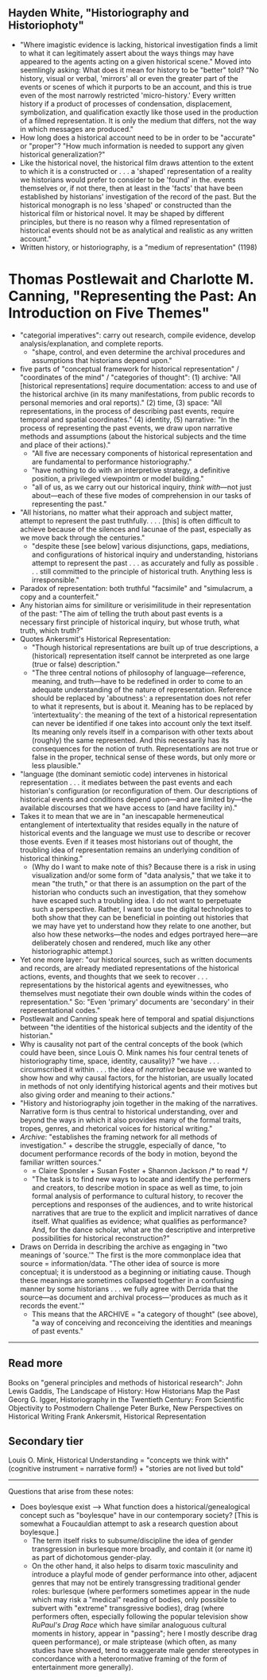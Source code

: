 ## Hayden White, "Historiography and Historiophoty"

- "Where imagistic evidence is lacking, historical investigation finds a limit to what it can legitimately assert about the ways things may have appeared to the agents acting on a given historical scene." Moved into seemlingly asking: What does it mean for history to be "better" told? "No history, visual or verbal, 'mirrors' all or even the greater part of the events or scenes of which it purports to be an account, and this is true even of the most narrowly restricted 'micro-history.' Every written history if a product of processes of condensation, displacement, symbolization, and qualification exactly like those used in the production of a filmed representation. It is only the medium that differs, not the way in which messages are produced."
- How long does a historical account need to be in order to be "accurate" or "proper"? "How much information is needed to support any given historical generalization?"
- Like the historical novel, the historical film draws attention to the extent to which it is a constructed or . . . a 'shaped' representation of a reality we historians would prefer to consider to be 'found' in the. events themselves or, if not there, then at least in the 'facts' that have been established by historians' investigation of the record of the past. But the historical monograph is no less 'shaped' or constructed than the historical film or historical novel. It may be shaped by different principles, but there is no reason why a filmed representation of historical events should not be as analytical and realistic as any written account."
- Written history, or historiography, is a "medium of representation" (1198)

# Thomas Postlewait and Charlotte M. Canning, "Representing the Past: An Introduction on Five Themes"

- "categorial imperatives": carry out research, compile evidence, develop analysis/explanation, and complete reports.
  - "shape, control, and even determine the archival procedures and assumptions that historians depend upon."
- five parts of "conceptual framework for historical representation" / "coordinates of the mind" / "categories of thought":
            (1) archive: "All \[historical representations] require documentation: access to and use of the historical archive (in its many manifestations, from public records to personal memories and oral reports)."
            (2) time,
            (3) space: "All representations, in the process of describing past events, require temporal and spatial coordinates."
            (4) identity,
            (5) narrative: "In the process of representing the past events, we draw upon narrative methods and assumptions (about the historical subjects and the time and place of their actions)."
  - "All five are necessary components of historical representation and are fundamental to performance historiography."
  - "have nothing to do with an interpretive strategy, a definitive position, a privileged viewpointm or model building."
  - "all of us, as we carry out our historical inquiry, _think with_—not just about—each of these five modes of comprehension in our tasks of representing the past."
- "All historians, no matter what their approach and subject matter, attempt to represent the past truthfully. . . . \[this] is often difficult to achieve because of the silences and lacunae of the past, especially as we move back through the centuries."
  - "despite these \[see below] various disjunctions, gaps, mediations, and configurations of historical inquiry and understanding, historians attempt to represent the past . . . as accurately and fully as possible . . . still committed to the principle of historical truth. Anything less is irresponsible."
- Paradox of representation: both truthful "facsimile" and "simulacrum, a copy and a counterfeit."
- Any historian aims for similiture or verisimilitude in their representation of the past: "The aim of telling the truth about past events is a necessary first principle of historical inquiry, but whose truth, what truth, which truth?"
- Quotes Ankersmit's Historical Representation:
  - "Though historical representations are built up of true descriptions, a (historical) representation itself cannot be interpreted as one large (true or false) description."
  - "The three central notions of philosophy of language—reference, meaning, and truth—have to be redefined in order to come to an adequate understanding of the nature of representation. Reference should be replaced by 'aboutness': a representation does not refer to what it represents, but is about it. Meaning has to be replaced by 'intertextuality': the meaning of the text of a historical representation can never be identified if one takes into account only the text itself. Its meaning only revels itself in a comparison with other texts about (roughly) the same represented. And this necessarily has its consequences for the notion of truth. Representations are not true or false in the proper, technical sense of these words, but only more or less plausible."
- "language (the dominant semiotic code) intervenes in historical representation . . . it mediates between the past events and each historian's configuration (or reconfiguration of them. Our descriptions of historical events and conditions depend upon—and are limited by—the available discourses that we have access to (and have facility in)."
- Takes it to mean that we are in "an inescapable hermeneutical entanglement of intertextuality that resides equally in the nature of historical events and the language we must use to describe or recover those events. Even if it teases most historians out of thought, the troubling idea of representation remains an underlying condition of historical thinking."
  - (Why do I want to make note of this? Because there is a risk in using visualization and/or some form of "data analysis," that we take it to mean "the truth," or that there is an assumption on the part of the historian who conducts such an investigation, that they somehow have escaped such a troubling idea. I do not want to perpetuate such a perspective. Rather, I want to use the digital technologies to both show that they can be beneficial in pointing out histories that we may have yet to understand how they relate to one another, but also how these networks—the nodes and edges portrayed here—are deliberately chosen and rendered, much like any other historiographic attempt.)
- Yet one more layer: "our historical sources, such as written documents and records, are already mediated representations of the historical actions, events, and thoughts that we seek to recover . . . representations by the historical agents and eyewitnesses, who themselves must negotiate their own double winds within the codes of representation." So: "Even 'primary' documents are 'secondary' in their representational codes."
- Postlewait and Canning speak here of temporal and spatial disjunctions between "the identities of the historical subjects and the identity of the historian."
- Why is causality not part of the central concepts of the book (which could have been, since Louis O. Mink names his four central tenets of historiography time, space, identity, causality)? "we have . . . circumscribed it within . . . the idea of _narrative_ because we wanted to show how and why causal factors, for the historian, are usually located in methods of not only identifying historical agents and their motives but also giving order and meaning to their actions."
- "History and historiography join together in the making of the narratives. Narrative form is thus central to historical understanding, over and beyond the ways in which it also provides many of the formal traits, tropes, genres, and rhetorical voices for historical writing."
- _Archive_: "establishes the framing network for all methods of investigation." + describe the struggle, especially of dance, "to document performance records of the body in motion, beyond the familiar written sources."
  - = Claire Sponsler + Susan Foster + Shannon Jackson /* to read */
  - "The task is to find new ways to locate and identify the performers and creators, to describe motion in space as well as time, to join formal analysis of performance to cultural history, to recover the perceptions and responses of the audiences, and to write historical narratives that are true to the explicit and implicit narratives of dance itself. What qualifies as evidence; what qualifies as performance? And, for the dance scholar, what are the descriptive and interpretive possibilities for historical reconstruction?"
- Draws on Derrida in describing the archive as engaging in "two meanings of 'source.'" The first is the more commonplace idea that source = information/data. "The other idea of source is more conceptual; it is understood as a beginning or initiating cause. Though these meanings are sometimes collapsed together in a confusing manner by some historians . . . we fully agree with Derrida that the source—as document and archival process—'produces as much as it records the event.'"
  - This means that the ARCHIVE = "a category of thought" (see above), "a way of conceiving and reconceiving the identities and meanings of past events."

________________________________________________________________________

## Read more
Books on "general principles and methods of historical research":
John Lewis Gaddis, The Landscape of History: How Historians Map the Past
Georg G. Igger, Historiography in the Twentieth Century: From Scientific Objectivity to Postmodern Challenge
Peter Burke, New Perspectives on Historical Writing
Frank Ankersmit, Historical Representation

## Secondary tier
Louis O. Mink, Historical Understanding = "concepts we think with" (cognitive instrument = narrative form!) + "stories are not lived but told"

________________________________________________________________________

Questions that arise from these notes:

- Does boylesque exist —> What function does a historical/genealogical concept such as "boylesque" have in our contemporary society? [This is somewhat a Foucauldian attempt to ask a research question about boylesque.]
  - The term itself risks to subsume/discipline the idea of gender transgression in burlesque more broadly, and contain it (or name it) as part of dichotomous gender-play.
  - On the other hand, it also helps to disarm toxic masculinity and introduce a playful mode of gender performance into other, adjacent genres that may not be entirely transgressing traditional gender roles: burlesque (where performers sometimes appear in the nude which may risk a "medical" reading of bodies, only possible to subvert with "extreme" transgressive bodies), drag (where performers often, especially following the popular television show _RuPaul's Drag Race_ which have similar analoguous cultural moments in history, appear in "passing"; here I mostly describe drag queen performance), or male striptease (which often, as many studies have showed, tend to exaggerate male gender stereotypes in concordance with a heteronormative framing of the form of entertainment more generally).
